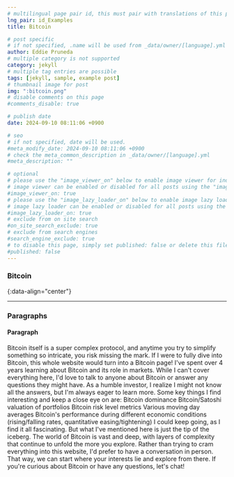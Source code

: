 ```yaml
---
# multilingual page pair id, this must pair with translations of this page. (This name must be unique)
lng_pair: id_Examples
title: Bitcoin

# post specific
# if not specified, .name will be used from _data/owner/[language].yml
author: Eddie Pruneda
# multiple category is not supported
category: jekyll
# multiple tag entries are possible
tags: [jekyll, sample, example post]
# thumbnail image for post
img: ":bitcoin.png"
# disable comments on this page
#comments_disable: true

# publish date
date: 2024-09-10 08:11:06 +0900

# seo
# if not specified, date will be used.
#meta_modify_date: 2024-09-10 08:11:06 +0900
# check the meta_common_description in _data/owner/[language].yml
#meta_description: ""

# optional
# please use the "image_viewer_on" below to enable image viewer for individual pages or posts (_posts/ or [language]/_posts folders).
# image viewer can be enabled or disabled for all posts using the "image_viewer_posts: true" setting in _data/conf/main.yml.
#image_viewer_on: true
# please use the "image_lazy_loader_on" below to enable image lazy loader for individual pages or posts (_posts/ or [language]/_posts folders).
# image lazy loader can be enabled or disabled for all posts using the "image_lazy_loader_posts: true" setting in _data/conf/main.yml.
#image_lazy_loader_on: true
# exclude from on site search
#on_site_search_exclude: true
# exclude from search engines
#search_engine_exclude: true
# to disable this page, simply set published: false or delete this file
#published: false
---
```



### Bitcoin
{:data-align="center"}


***

### Paragraphs

#### Paragraph

Bitcoin itself is a super complex protocol, and anytime you try to simplify something so intricate, you risk missing the mark. If I were to fully dive into Bitcoin, this whole website would turn into a Bitcoin page!
I've spent over 4 years learning about Bitcoin and its role in markets. While I can't cover everything here, I'd love to talk to anyone about Bitcoin or answer any questions they might have. As a humble investor, I realize I might not know all the answers, but I'm always eager to learn more.
Some key things I find interesting and keep a close eye on are:
Bitcoin dominance
Bitcoin/Satoshi valuation of portfolios
Bitcoin risk level metrics
Various moving day averages
Bitcoin's performance during different economic conditions (rising/falling rates, quantitative easing/tightening)
I could keep going, as I find it all fascinating. But what I've mentioned here is just the tip of the iceberg. The world of Bitcoin is vast and deep, with layers of complexity that continue to unfold the more you explore.
Rather than trying to cram everything into this website, I'd prefer to have a conversation in person. That way, we can start where your interests lie and explore from there.
If you're curious about Bitcoin or have any questions, let's chat! 
